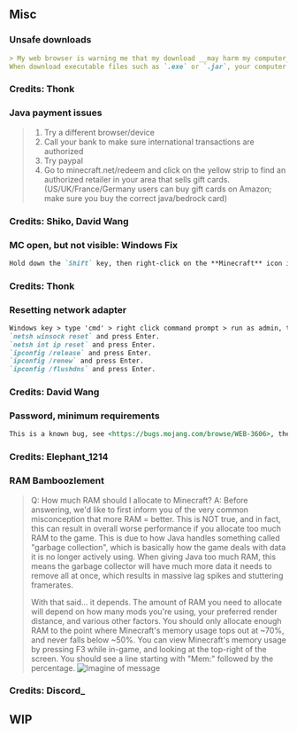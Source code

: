 ## Misc
### Unsafe downloads
```md
> My web browser is warning me that my download __may harm my computer__. Is it safe to continue?
When download executable files such as `.exe` or `.jar`, your computer will warn you because that file type can do many things upon gaining permission. However, this **does not make it unsafe**. As long as you are downloading your file, such as the minecraft `server.jar` from the **official website**, you do not need to worry. If you are downloading other things such as mods, **__verify that the website is trustworthy__**, often by checking for a lock icon next to the url, as well as asking around if that website has been used by others. It is recommended to use <https://curseforge.com> for downloading mods.
```
### Credits: Thonk

### Java payment issues
> 1. Try a different browser/device
> 2. Call your bank to make sure international transactions are authorized
> 3. Try paypal
> 4. Go to minecraft.net/redeem and click on the yellow strip to find an authorized retailer in your area that sells gift cards. (US/UK/France/Germany users can buy gift cards on Amazon; make sure you buy the correct java/bedrock card)
### Credits: Shiko, David Wang

### MC open, but not visible: Windows Fix
```md
Hold down the `Shift` key, then right-click on the **Minecraft** icon in the Windows taskbar. On the resulting pop-up, select the `Move` option. Begin pressing the arrow keys on your keyboard to move the invisible window from off-screen to on-screen.
```
### Credits: Thonk

### Resetting network adapter
```md
Windows key > type 'cmd' > right click command prompt > run as admin, then run the following commands.
`netsh winsock reset` and press Enter.
`netsh int ip reset` and press Enter.
`ipconfig /release` and press Enter.
`ipconfig /renew` and press Enter.
`ipconfig /flushdns` and press Enter.
```
### Credits: David Wang

### Password, minimum requirements
```md
This is a known bug, see <https://bugs.mojang.com/browse/WEB-3606>, there is currently no fix.
```
### Credits: Elephant_1214

### RAM Bamboozlement
> Q: How much RAM should I allocate to Minecraft?
> A: Before answering, we'd like to first inform you of the very common misconception that more RAM = better. This is NOT true, and in fact, this can result in overall worse performance if you allocate too much RAM to the game. This is due to how Java handles something called "garbage collection", which is basically how the game deals with data it is no longer actively using. When giving Java too much RAM, this means the garbage collector will have much more data it needs to remove all at once, which results in massive lag spikes and stuttering framerates.
> 
> With that said... it depends. The amount of RAM you need to allocate will depend on how many mods you're using, your preferred render distance, and various other factors. You should only allocate enough RAM to the point where Minecraft's memory usage tops out at ~70%, and never falls below ~50%. You can view Minecraft's memory usage by pressing F3 while in-game, and looking at the top-right of the screen. You should see a line starting with "Mem:" followed by the percentage.
![Imagine of message](https://media.discordapp.net/attachments/769466695668465665/798775702241017876/unknown.png)
### Credits: Discord_

## WIP

